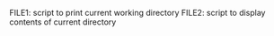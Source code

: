 FILE1: script to print current working directory
FILE2: script to display contents of current directory
